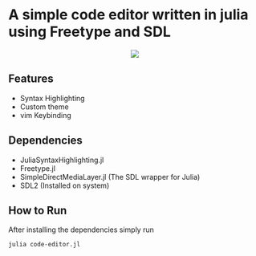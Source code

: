 


# A simple code editor written in julia using Freetype and SDL

<p align="center">
  <picture>
    <img src="https://raw.githubusercontent.com/javad-pixel/texteditor/master/assets/windowcast-1.gif"/>
  </picture>
</p>

## Features
- Syntax Highlighting
- Custom theme
- vim Keybinding
  
## Dependencies
- JuliaSyntaxHighlighting.jl
- Freetype.jl
- SimpleDirectMediaLayer.jl (The SDL wrapper for Julia)
- SDL2 (Installed on system)

## How to Run
After installing the dependencies simply run
```sh
julia code-editor.jl
```
